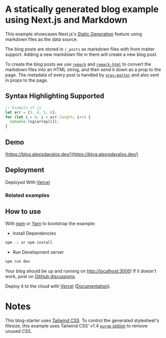 # A statically generated blog example using Next.js and Markdown

This example showcases Next.js's [Static Generation](https://nextjs.org/docs/basic-features/pages) feature using markdown files as the data source.

The blog posts are stored in `/_posts` as markdown files with front matter support. Adding a new markdown file in there will create a new blog post.

To create the blog posts we use [`remark`](https://github.com/remarkjs/remark) and [`remark-html`](https://github.com/remarkjs/remark-html) to convert the markdown files into an HTML string, and then send it down as a prop to the page. The metadata of every post is handled by [`gray-matter`](https://github.com/jonschlinkert/gray-matter) and also sent in props to the page.

## Syntax Highlighting Supported

```javascript
// Example of js
let arr = [3, 4, 5, 6];
for (let i = 0; i < arr.length; i++) {
  console.log(array[i]);
}
```

## Demo

[https://blog.alexisdavalos.dev/](https://blog.alexisdavalos.dev/)

## Deployment

Deployed With [Vercel](https://vercel.com)

### Related examples


## How to use

With [npm](https://docs.npmjs.com/cli/init) or [Yarn](https://yarnpkg.com/lang/en/docs/cli/create/) to bootstrap the example:

- Install Dependencies
```bash
npm -i or npm install 
```
- Run Development server
```bash
npm run dev
```

Your blog should be up and running on [http://localhost:3000](http://localhost:3000)! If it doesn't work, post on [GitHub discussions](https://github.com/vercel/next.js/discussions).

Deploy it to the cloud with [Vercel](https://vercel.com/import?filter=next.js&utm_source=github&utm_medium=readme&utm_campaign=next-example) ([Documentation](https://nextjs.org/docs/deployment)).

# Notes

This blog-starter uses [Tailwind CSS](https://tailwindcss.com). To control the generated stylesheet's filesize, this example uses Tailwind CSS' v1.4 [`purge` option](https://tailwindcss.com/docs/controlling-file-size/#removing-unused-css) to remove unused CSS.
